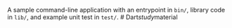 A sample command-line application with an entrypoint in `bin/`, library code
in `lib/`, and example unit test in `test/`.
#   D a r t _ s t u d y _ m a t e r i a l  
 